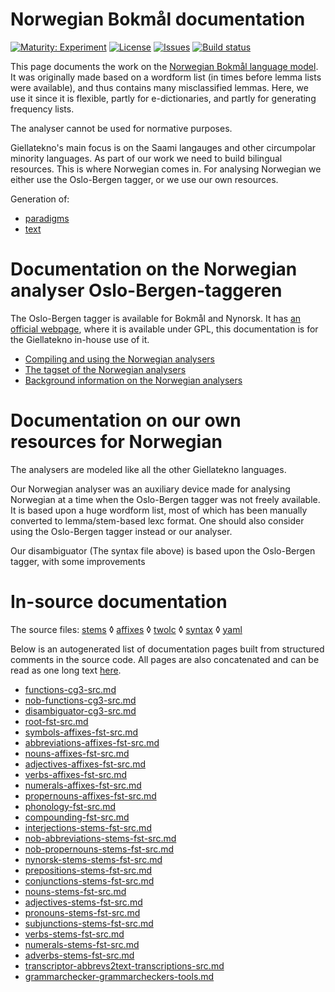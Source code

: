 # Norwegian Bokmål documentation

[![Maturity: Experiment](https://img.shields.io/badge/Maturity-Experiment-black.svg)](https://giellalt.github.io/MaturityClassification.html)
[![License](https://img.shields.io/github/license/giellalt/lang-nob)](https://raw.githubusercontent.com/giellalt/lang-nob/main/LICENSE)
[![Issues](https://img.shields.io/github/issues/giellalt/lang-nob)](https://github.com/giellalt/lang-nob/issues)
[![Build status](https://github.com/giellalt/lang-nob/workflows/Speller%20CI+CD/badge.svg)](https://github.com/giellalt/lang-nob/actions)

This page documents the work on the [Norwegian Bokmål language model](http://github.com/giellalt/lang-nob). It was originally made based on a wordform list 
(in times before lemma lists were available), and thus
contains many misclassified lemmas. Here, we use it since
it is flexible, partly for e-dictionaries, and partly for
generating frequency lists.

The analyser cannot be used for normative purposes.

Giellatekno's main focus is on the Saami langauges and other circumpolar
minority languages. As part of our work we need to build bilingual
resources. This is where Norwegian comes in. For analysing Norwegian we
either use the Oslo-Bergen tagger, or we use our own resources.

Generation of:
- [paradigms](http://giellatekno.uit.no/cgi/p-nob.nob.html)
- [text](http://giellatekno.uit.no/cgi/d-nob.nob.html)

# Documentation on the Norwegian analyser Oslo-Bergen-taggeren

The Oslo-Bergen tagger is available for Bokmål and Nynorsk. It has [an
official webpage](http://tekstlab.uio.no/obt-ny/), where it is available
under GPL, this documentation is for the Giellatekno in-house use of it.

- [Compiling and using the Norwegian analysers](docu-nob-use.html)
- [The tagset of the Norwegian analysers](docu-nob-tags.html)
- [Background information on the Norwegian
  analysers](docu-nob-background.html)

# Documentation on our own resources for Norwegian

The analysers are modeled like all the other Giellatekno languages.

Our Norwegian analyser was an auxiliary device made for analysing
Norwegian at a time when the Oslo-Bergen tagger was not freely
available. It is based upon a huge wordform list, most of which has been
manually converted to lemma/stem-based lexc format. One should also
consider using the Oslo-Bergen tagger instead or our analyser.

Our disambiguator (The syntax file above) is based upon the Oslo-Bergen
tagger, with some improvements

# In-source documentation

The source files: [stems](https://github.com/giellalt/lang-nob/tree/main/src/fst/stems/)
 ◊ [affixes](https://github.com/giellalt/lang-nob/tree/main/src/fst/affixes)
 ◊ [twolc](https://github.com/giellalt/lang-nob/tree/main/src/fst/phonology.twolc)
 ◊ [syntax](https://github.com/giellalt/lang-nob/tree/main/src/syntax/)
 ◊ [yaml](https://github.com/giellalt/lang-nob/tree/main/test/src/gt-norm-yamls/)


Below is an autogenerated list of documentation pages built from structured comments in the source code. All pages are also concatenated and can be read as one long text [here](nob.md).
* [functions-cg3-src.md](functions-cg3-src.md)
* [nob-functions-cg3-src.md](nob-functions-cg3-src.md)
* [disambiguator-cg3-src.md](disambiguator-cg3-src.md)
* [root-fst-src.md](root-fst-src.md)
* [symbols-affixes-fst-src.md](symbols-affixes-fst-src.md)
* [abbreviations-affixes-fst-src.md](abbreviations-affixes-fst-src.md)
* [nouns-affixes-fst-src.md](nouns-affixes-fst-src.md)
* [adjectives-affixes-fst-src.md](adjectives-affixes-fst-src.md)
* [verbs-affixes-fst-src.md](verbs-affixes-fst-src.md)
* [numerals-affixes-fst-src.md](numerals-affixes-fst-src.md)
* [propernouns-affixes-fst-src.md](propernouns-affixes-fst-src.md)
* [phonology-fst-src.md](phonology-fst-src.md)
* [compounding-fst-src.md](compounding-fst-src.md)
* [interjections-stems-fst-src.md](interjections-stems-fst-src.md)
* [nob-abbreviations-stems-fst-src.md](nob-abbreviations-stems-fst-src.md)
* [nob-propernouns-stems-fst-src.md](nob-propernouns-stems-fst-src.md)
* [nynorsk-stems-stems-fst-src.md](nynorsk-stems-stems-fst-src.md)
* [prepositions-stems-fst-src.md](prepositions-stems-fst-src.md)
* [conjunctions-stems-fst-src.md](conjunctions-stems-fst-src.md)
* [nouns-stems-fst-src.md](nouns-stems-fst-src.md)
* [adjectives-stems-fst-src.md](adjectives-stems-fst-src.md)
* [pronouns-stems-fst-src.md](pronouns-stems-fst-src.md)
* [subjunctions-stems-fst-src.md](subjunctions-stems-fst-src.md)
* [verbs-stems-fst-src.md](verbs-stems-fst-src.md)
* [numerals-stems-fst-src.md](numerals-stems-fst-src.md)
* [adverbs-stems-fst-src.md](adverbs-stems-fst-src.md)
* [transcriptor-abbrevs2text-transcriptions-src.md](transcriptor-abbrevs2text-transcriptions-src.md)
* [grammarchecker-grammarcheckers-tools.md](grammarchecker-grammarcheckers-tools.md)

